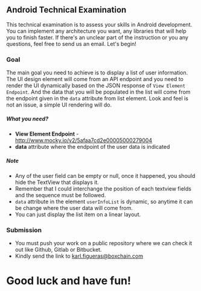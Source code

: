 Android Technical Examination
----

This technical examination is to assess your skills in Android development. You can implement any architecture you want, any libraries that will help you to finish faster. If there's an unclear part of the instruction or you any questions, feel free to send us an email. Let's begin!


### Goal
The main goal you need to achieve is to display a list of user information. The UI design element will come from an API endpoint and you need to render the UI dynamically based on the JSON response of `View Element Endpoint`. And the data that you will be populated in the list will come from the endpoint given in the `data` attribute from list element. Look and feel is not an issue, a simple UI rendering will do.

##### What you need?
- **View Element Endpoint** - http://www.mocky.io/v2/5afaa7cd2e00005000279004
- **data** attribute where the endpoint of the user data is indicated


##### Note
- Any of the user field can be empty or null, once it happened, you should hide the TextView that displays it.
- Remember that I could interchange the position of each textview fields and the sequence must be followed.
- `data` attribute in the element `userInfoList` is dynamic, so anytime it can be change where the user data will come from.
- You can just display the list item on a linear layout.



### Submission
- You must push your work on a public repository where we can check it out like Github, Gitlab or Bitbucket.
- Kindly send the link to karl.figueras@boxchain.com


# Good luck and have fun!
